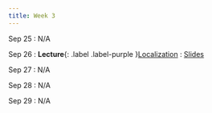 ```yaml
---
title: Week 3 
---
```


Sep 25
: N/A

Sep 26
: **Lecture**{: .label .label-purple }[Localization](#)
  : [Slides](/CSE610_Fall_2023/assets/slides/lec05_cse610.pdf)

Sep 27
: N/A

Sep 28
: N/A

Sep 29
: N/A
